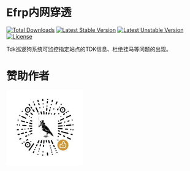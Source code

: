 Efrp内网穿透
===============

[![Total Downloads](https://poser.pugx.org/topthink/think/downloads)](https://packagist.org/packages/ehua/efrp)
[![Latest Stable Version](https://poser.pugx.org/topthink/think/v/stable)](https://packagist.org/packages/ehua/efrp)
[![Latest Unstable Version](https://poser.pugx.org/topthink/think/v/unstable)](https://packagist.org/packages/ehua/efrp)
[![License](https://poser.pugx.org/topthink/think/license)](https://packagist.org/packages/ehua/efrp)

Tdk巡逻狗系统可监控指定站点的TDK信息、杜绝挂马等问题的出现。


赞助作者
===============

<img src="/public/ecms/images/wx.jpg" width="200px">
